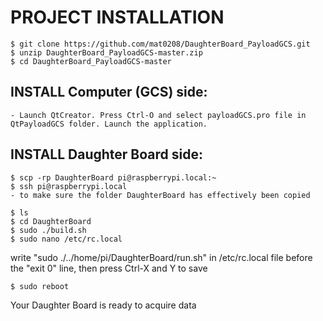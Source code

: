 # PROJECT INSTALLATION
	$ git clone https://github.com/mat0208/DaughterBoard_PayloadGCS.git
	$ unzip DaughterBoard_PayloadGCS-master.zip
	$ cd DaughterBoard_PayloadGCS-master
	
## INSTALL Computer (GCS) side:

	- Launch QtCreator. Press Ctrl-O and select payloadGCS.pro file in QtPayloadGCS folder. Launch the application. 
	

## INSTALL Daughter Board side:

	$ scp -rp DaughterBoard pi@raspberrypi.local:~
	$ ssh pi@raspberrypi.local
	- to make sure the folder DaughterBoard has effectively been copied

	$ ls  
	$ cd DaughterBoard
	$ sudo ./build.sh
	$ sudo nano /etc/rc.local
write "sudo ./../home/pi/DaughterBoard/run.sh" in /etc/rc.local file before the "exit 0" line, then press Ctrl-X and Y to save

	$ sudo reboot
Your Daughter Board is ready to acquire data



